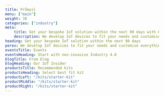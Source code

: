 ```yaml
---
title: Průmysl
menu: ["main"]
weight: 30
categories: ["industry"]
meta:
    title: Get your bespoke IoT solution within the next 90 days with HARDWARIO
    description: We develop IoT devices to fit your needs and customise everything from the technical solution to the branded product casing. Get ready to connect your world.
heading: Get your bespoke IoT solution within the next 90 days
perex: We develop IoT devices to fit your needs and customise everything from the technical solution to the branded product casing. Get ready to connect your world.
eventsTitle: Events
eventsHeading: Start with non-invasive Industry 4.0
blogTitle: From blog
blogHeading: Our IoT Insider
productsTitle: Recommended kits
productsHeading: Select best fit kit
productLeft: "/kits/starter-kit"
productMiddle: "/kits/starter-kit"
productRight: "/kits/starter-kit"
---
```

